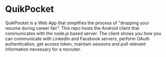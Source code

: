 QuikPocket
==========

QuikPocket is a Web App that simplifies the process of "dropping your resume during career fair". This repo hosts the Android client that communicates with the node.js based server. The client shows you how you can communicate with LinkedIn and Facebook servers, perform OAuth authentication, get access token, maintain sessions and pull relevant information necessary for a recruiter.

